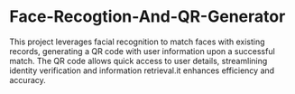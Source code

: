 # Face-Recogtion-And-QR-Generator
This project leverages facial recognition to match faces with existing records, generating a QR code with user information upon a successful match. The QR code allows quick access to user details, streamlining identity verification and information retrieval.it enhances efficiency and accuracy.
